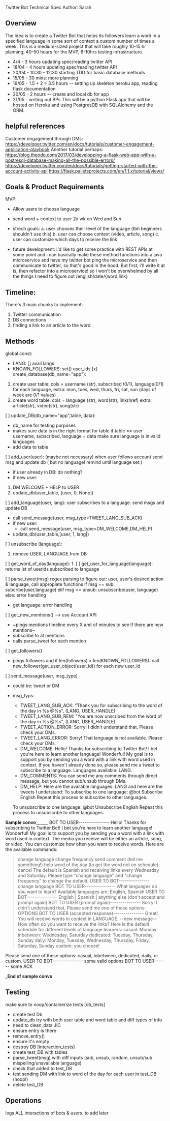 Twitter Bot Technical Spec
Author: Sarah

## Overview
The idea is to create a Twitter Bot that helps its followers learn a word in a specified language in some sort of context a custom number of times a week. This is a medium-sized project that will take roughly 10-15 hr planning, 40-50 hours for the MVP, 8-10hrs testing infrastructure.
-  4/4 - 3 hours updating spec/reading twitter API
- 18/04 - 4 hours updating spec/reading twitter API
- 20/04 - 10:30 - 12:30 starting TDD for basic database methods
- 15/05 - 30 mins: more planning
- 19/05 - 1.5 + 2 = 3.5 hours -- setting up skeleton heroku app, reading flask documentation
- 20/05 - 2 hours -- create and local db for app
- 21/05 - writing out BPs
This will be a python Flask app that will be hosted on Heroku and using PostgresDB with SQLAlchemy and the ORM. 

## helpful references
Customer engagement through DMs: https://developer.twitter.com/en/docs/tutorials/customer-engagement-application-playbook
Another tutorial perhaps: https://blog.theodo.com/2017/03/developping-a-flask-web-app-with-a-postresql-database-making-all-the-possible-errors/
https://developer.twitter.com/en/docs/tutorials/getting-started-with-the-account-activity-api
https://flask.palletsprojects.com/en/1.1.x/tutorial/views/

## Goals & Product Requirements
MVP:
- Allow users to choose language
- send word + context to user 2x wk on Wed and Sun

- strech goals:
a. user chooses their level of the language (tbh beginners shouldn't use this)
b. user can choose context (video, article, song)
c. user can customize which days to receive the link
- future development: i'd like to get some practice with REST APIs at some point and i can basically make these method functions into a java microservice and have my twitter bot ping the microservice and then communicate to twitter, so that's good in the hood. But first, i'll write it at is, then refactor into a microservice! so i won't be overwhelmed by all the things I need to figure out
    /english/date/{word,link}

## Timeline:
There's 3 main chunks to implement:
1. Twitter communication
2. DB connections
3. finding a link to an article to the word


## Methods
global const:
- LANG: [] avail langs
- KNOWN_FOLLOWERS: set() user_ids
[x] create_database(db_name="app"):
1. create user table: cols = username (str), subscribed (0/1), language(0/1) for each language, extra: mon, tues, wed, thurs, fri, sat, sun (days of week are 0/1 values)
2. create word table: cols = language (str), word(str), link(href) extra: article(str), video(str), song(str)

[ ] update_DB(db_name="app",table, data):
- db_name for testing purposes
- makes sure data is in the right format for table
    if table == user
    username, subscribed, language = data
    make sure language is in valid languages
- add data to table

[ ] add_user(user): (maybe not necessary)
when user follows account send msg and update db ( but no language! remind until language set.)
- if user already in DB: do nothing?
- if new user:
1. DM WELCOME + HELP to USER
2. update_db(user_table, [user, 0, None])

[ ] add_language(user, lang):
user subscribes to a language. send msgs and update DB
- call send_message(user, msg_type=TWEET_LANG_SUB_ACK)
- if new user:
    - call send_message(user, msg_type=DM_WELCOME,DM_HELP)
- update_db(user_table,[user, 1, lang])

[ ] unsubscribe (language):
1. remove USER, LANGUAGE from DB

[ ] get_word_of_day(language):
1. 
[ ] get_user_for_language(language):
returns lst of userids subscribed to language

[ ] parse_tweet(msg)
regex parsing to figure out: user, user's desired action & language, call appropiate functions
    if msg == sub:
        subcribe(user,language)
    elif msg == unsub: 
        unsubscribe(user, language)
    else: error handling
- get language: error handling

[ ] get_new_mentions() --> use Account API 
- ~pings mentions timeline every X amt of minutes to see if there are new mentions~
- subscribe to at mentions 
- calls parse_tweet for each mention

[ ] get_followers()
- pings followers and if len(followers) > len(KNOWN_FOLLOWERS):
call new_follower(get_user_object(user_id)) for each new user_id 

[ ] send_message(user, msg_type)
- could be: tweet or DM
- msg_typs:
    - TWEET_LANG_SUB_ACK: "Thank you for subscribing to the word of the day in %s @%s", (LANG, USER_HANDLE)
    - TWEET_LANG_SUB_REM: "You are now unscribed from the word of the day in  %s @%s", (LANG, USER_HANDLE)
    - TWEET_ACTION_ERROR: Sorry! I didn't understand that. Please check your DMs.
    - TWEET_LANG_ERROR: Sorry! That language is not available. Please check your DMs.
    - DM_WELCOME: Hello! Thanks for subscribing to Twitter Bot! I bet you're here to learn another language! Wonderful! My goal is to support you by sending you a word with a link with word used in context. If you haven't already done so, please send me a tweet to subscribe to a language. Languages available: LANG.
    - DM_COMMENTS: You can send me any comments through direct message, but you cannot sub/unsub through DMs.
    - DM_HELP: Here are the available languages: LANG and here are the tweets I understand:
    To subscribe to one language: 
    @bot Subscribe English
    Repeat this process to subscribe to other languages.

    To unsubscribe to one language:
    @bot Unsubscribe English
    Repeat this process to unsubscribe to other languages.




______________________Sample convo____________________________
BOT TO USER---------------
Hello! Thanks for subscribing to Twitter Bot! I bet you're here to learn another language! Wonderful! My goal is to support you by sending you a word with a link with word used in context. The media you receive will be either an article, song, or video. You can customize how often you want to receive words. Here are the available commands:
> change language
> change frequency
> send comment (tell me something!)
> help
> word of the day (to get the word not on schedule)
> cancel
The default is Spanish and receiving links every Wednesday and Saturday. Please type "change language" and "change frequency" to change the default.
USER TO BOT---------------
change language
BOT TO USER---------------
What languages do you want to learn? Available languages are: English, Spanish
USER TO BOT---------------
> English | Spanish | anything else (don't accept and prompt again)
BOT TO USER (prompt again)---------------
Sorry! I didn't understand that. Please send me one of these options: OPTIONS
BOT TO USER (accepted response)---------------
Great! You will receive words in context in LANGUAGE. 
--new message--
How often do you want to receive the links? Here is the default schedule for different levels of language learners:
casual: Monday
inbetween: Wednesday, Saturday
dedicated: Tuesday, Thursday, Sunday
daily: Monday, Tuesday, Wednesday, Thursday, Friday, Saturday, Sunday
custom: you choose!

Please send one of these options: casual, inbetween, dedicated, daily, or custom.
USER TO BOT---------------
some valid options
BOT TO USER-------
some ACK

_______________________End of sample convo______________________

## Testing
make sure to noop/containerize tests
[db_tests]
- create test Db
- update_db try with both user table and word table and diff types of info
- need to clean_data JIC 
- ensure entry is there
- remove_entry()
- ensure it's empty
- destroy DB
[interaction_tests]
- create test_DB with tables
- parse_tweet(msg) with diff inputs (sub, unsub, random, unsub/sub mispelling/unavailable language)
- check that added to test_DB
- test sending DM with link to word of the day for each user in test_DB (noop!)
- delete test_DB
## Operations
logs ALL interactions of bots & users. to add later
